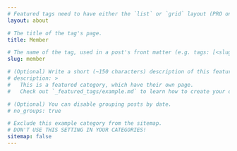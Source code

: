 ```yaml
---
# Featured tags need to have either the `list` or `grid` layout (PRO only).
layout: about

# The title of the tag's page.
title: Member

# The name of the tag, used in a post's front matter (e.g. tags: [<slug>]).
slug: member

# (Optional) Write a short (~150 characters) description of this featured tag.
# description: >
#   This is a featured category, which have their own page.
#   Check out `_featured_tags/example.md` to learn how to create your own.

# (Optional) You can disable grouping posts by date.
# no_groups: true

# Exclude this example category from the sitemap.
# DON'T USE THIS SETTING IN YOUR CATEGORIES!
sitemap: false
---
```


